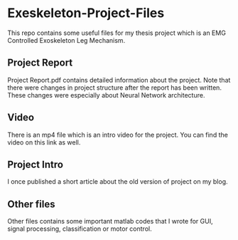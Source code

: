 # Exeskeleton-Project-Files
This repo contains some useful files for my thesis project which is an EMG Controlled Exoskeleton Leg Mechanism.

## Project Report
Project Report.pdf contains detailed information about the project. Note that there were changes in project structure after the report has been written.
These changes were especially about Neural Network architecture.

## Video
There is an mp4 file which is an intro video for the project. You can find the video on this link as well.

## Project Intro
I once published a short article about the old version of project on my blog.

## Other files
Other files contains some important matlab codes that I wrote for GUI, signal processing, classification or motor control.
